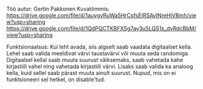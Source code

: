 Töö autor: Gertin Pakkonen
Kuvatõmmis: https://drive.google.com/file/d/1auygyRuWa5HrCsfsEIRSAvINreHiVBmh/view?usp=sharing
https://drive.google.com/file/d/1QdPQCTKBFXSg7ay3u5LQS1s_dvRdcBbM/view?usp=sharing

Funktsionaalsus: Kui leht avada, siis algselt saab vaadata digitaalset kella. Lehel saab valida meeldivat värvi taustavärvi või muuta seda randomiga. Digitaalsel kellal saab muuta suurust väiksemaks, saab vahetada kahe kirjastiili vahel ning vahetada kirjastiili värvi. Lisaks saab valida ka analoog kella, kuid sellel saab pärast muuta ainult suurust. Nupud, mis on ei funktsioneeri sel hetkel, on disable'tud. 